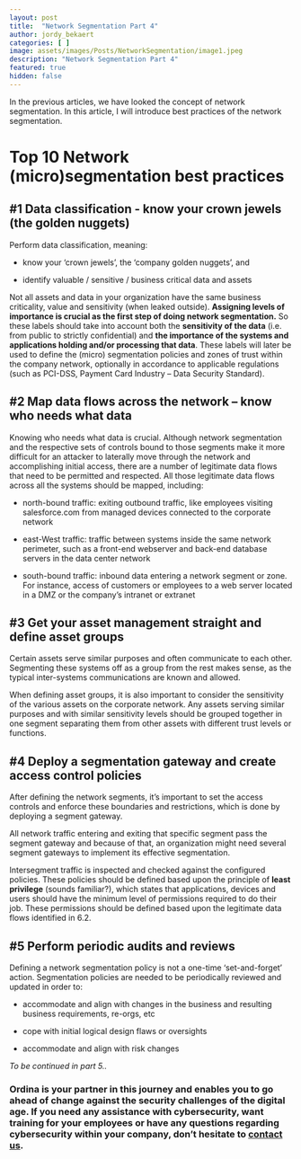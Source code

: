 ```yaml
---
layout: post
title:  "Network Segmentation Part 4"
author: jordy_bekaert
categories: [ ]
image: assets/images/Posts/NetworkSegmentation/image1.jpeg
description: "Network Segmentation Part 4"
featured: true
hidden: false
---
```


In the previous articles, we have looked the concept of network segmentation. In this article, I will introduce best practices of the network segmentation.

Top 10 Network (micro)segmentation best practices
=================================================

\#1 Data classification - know your crown jewels (the golden nuggets)
---------------------------------------------------------------------

Perform data classification, meaning:

-   know your ‘crown jewels’, the ‘company golden nuggets’, and

-   identify valuable / sensitive / business critical data and assets

Not all assets and data in your organization have the same business criticality, value and sensitivity (when leaked outside). **Assigning levels of importance is crucial as the first step of doing network segmentation.** So these labels should take into account both the **sensitivity of the data** (i.e. from public to strictly confidential) and **the importance of the systems and applications holding and/or processing that data**. These labels will later be used to define the (micro) segmentation policies and zones of trust within the company network, optionally in accordance to applicable regulations (such as PCI-DSS, Payment Card Industry – Data Security Standard).

\#2 Map data flows across the network – know who needs what data
----------------------------------------------------------------

Knowing who needs what data is crucial. Although network segmentation and the respective sets of controls bound to those segments make it more difficult for an attacker to laterally move through the network and accomplishing initial access, there are a number of legitimate data flows that need to be permitted and respected. All those legitimate data flows across all the systems should be mapped, including:

-   north-bound traffic: exiting outbound traffic, like employees visiting salesforce.com from managed devices connected to the corporate network

-   east-West traffic: traffic between systems inside the same network perimeter, such as a front-end webserver and back-end database servers in the data center network

-   south-bound traffic: inbound data entering a network segment or zone. For instance, access of customers or employees to a web server located in a DMZ or the company’s intranet or extranet

\#3 Get your asset management straight and define asset groups
--------------------------------------------------------------

Certain assets serve similar purposes and often communicate to each other. Segmenting these systems off as a group from the rest makes sense, as the typical inter-systems communications are known and allowed.

When defining asset groups, it is also important to consider the sensitivity of the various assets on the corporate network. Any assets serving similar purposes and with similar sensitivity levels should be grouped together in one segment separating them from other assets with different trust levels or functions.

\#4 Deploy a segmentation gateway and create access control policies
--------------------------------------------------------------------

After defining the network segments, it’s important to set the access controls and enforce these boundaries and restrictions, which is done by deploying a segment gateway.

All network traffic entering and exiting that specific segment pass the segment gateway and because of that, an organization might need several segment gateways to implement its effective segmentation.

Intersegment traffic is inspected and checked against the configured policies. These policies should be defined based upon the principle of **least privilege** (sounds familiar?), which states that applications, devices and users should have the minimum level of permissions required to do their job. These permissions should be defined based upon the legitimate data flows identified in 6.2.

\#5 Perform periodic audits and reviews
---------------------------------------

Defining a network segmentation policy is not a one-time ‘set-and-forget’ action. Segmentation policies are needed to be periodically reviewed and updated in order to:

-   accommodate and align with changes in the business and resulting business requirements, re-orgs, etc

-   cope with initial logical design flaws or oversights

-   accommodate and align with risk changes


*To be continued in part 5..*

### Ordina is your partner in this journey and enables you to go ahead of change against the security challenges of the digital age. If you need any assistance with cybersecurity, want training for your employees or have any questions regarding cybersecurity within your company, don’t hesitate to [contact us](https://www.ordina.be/diensten/security-and-privacy/).